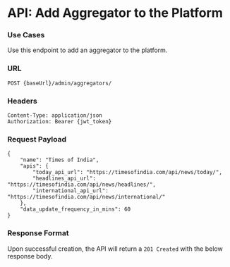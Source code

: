 # API: Add Aggregator to the Platform

### Use Cases
Use this endpoint to add an aggregator to the platform.

### URL
```
POST {baseUrl}/admin/aggregators/
```

### Headers
```
Content-Type: application/json
Authorization: Bearer {jwt_token}
```

### Request Payload
```
{
    "name": "Times of India",
    "apis": {
        "today_api_url": "https://timesofindia.com/api/news/today/",
        "headlines_api_url": "https://timesofindia.com/api/news/headlines/",
        "international_api_url": "https://timesofindia.com/api/news/international/"
    },
    "data_update_frequency_in_mins": 60  
}
```

### Response Format
Upon successful creation, the API will return a `201 Created` with the below response body.
